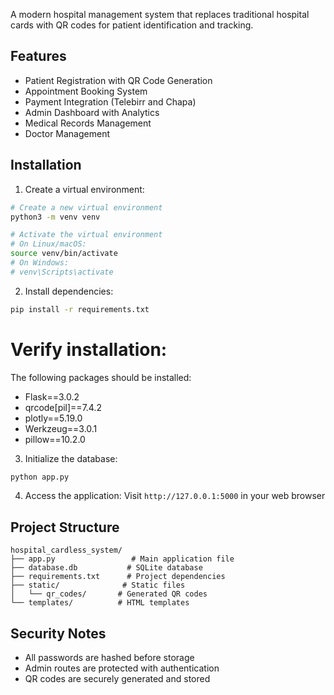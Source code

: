 A modern hospital management system that replaces traditional hospital cards with QR codes for patient identification and tracking.

## Features

- Patient Registration with QR Code Generation
- Appointment Booking System
- Payment Integration (Telebirr and Chapa)
- Admin Dashboard with Analytics
- Medical Records Management
- Doctor Management

## Installation

1. Create a virtual environment:
```bash
# Create a new virtual environment
python3 -m venv venv

# Activate the virtual environment
# On Linux/macOS:
source venv/bin/activate
# On Windows:
# venv\Scripts\activate
```

2. Install dependencies:
```bash
pip install -r requirements.txt
```

# Verify installation:
The following packages should be installed:
- Flask==3.0.2
- qrcode[pil]==7.4.2
- plotly==5.19.0
- Werkzeug==3.0.1
- pillow==10.2.0

3. Initialize the database:
```bash
python app.py
```

4. Access the application:
Visit `http://127.0.0.1:5000` in your web browser

## Project Structure

```
hospital_cardless_system/
├── app.py                 # Main application file
├── database.db           # SQLite database
├── requirements.txt      # Project dependencies
├── static/              # Static files
│   └── qr_codes/       # Generated QR codes
└── templates/          # HTML templates
```

## Security Notes

- All passwords are hashed before storage
- Admin routes are protected with authentication
- QR codes are securely generated and stored
